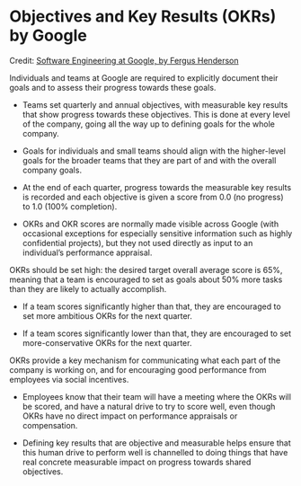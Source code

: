 #  Objectives and Key Results (OKRs) by Google

Credit: [Software Engineering at Google, by Fergus Henderson](https://arxiv.org/pdf/1702.01715.pdf)

Individuals and teams at Google are required to explicitly document their goals and to assess their progress towards these goals.

* Teams set quarterly and annual objectives, with measurable key results that show progress towards these objectives. This is done at every level of the company, going all the way up to defining goals for the whole company.

* Goals for individuals and small teams should align with the higher-level goals for the broader teams that they are part of and with the overall company goals.

* At the end of each quarter, progress towards the measurable key results is recorded and each objective is given a score from 0.0 (no progress) to 1.0 (100% completion).

* OKRs and OKR scores are normally made visible across Google (with occasional exceptions for especially sensitive information such as highly confidential projects), but they not used directly as input to an individual’s performance appraisal.

OKRs should be set high: the desired target overall average score is 65%, meaning that a team is encouraged to set as goals about 50% more tasks than they are likely to actually accomplish.

* If a team scores significantly higher than that, they are encouraged to set more ambitious OKRs for the next quarter.

* If a team scores significantly lower than that, they are encouraged to set more-conservative OKRs for the next quarter.

OKRs provide a key mechanism for communicating what each part of the company is working on, and for encouraging good performance from employees via social incentives.

* Employees know that their team will have a meeting where the OKRs will be scored, and have a natural drive to try to score well, even though OKRs have no direct impact on performance appraisals or compensation.

* Defining key results that are objective and measurable helps ensure that this human drive to perform well is channelled to doing things that have real concrete measurable impact on progress towards shared objectives.

